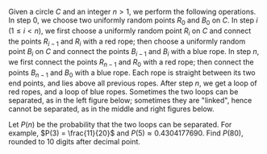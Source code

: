 Given a circle $C$ and an integer $n > 1$, we perform the following operations.
In step $0$, we choose two uniformly random points $R_0$ and $B_0$ on $C$.
In step $i$ ($1 \leq i < n$), we first choose a uniformly random point $R_i$ on $C$ and connect the points $R_{i - 1}$ and $R_i$ with a red rope; then choose a uniformly random point $B_i$ on $C$ and connect the points $B_{i - 1}$ and $B_i$ with a blue rope.
In step $n$, we first connect the points $R_{n - 1}$ and $R_0$ with a red rope; then connect the points $B_{n - 1}$ and $B_0$ with a blue rope.
Each rope is straight between its two end points, and lies above all previous ropes.
After step $n$, we get a loop of red ropes, and a loop of blue ropes.
Sometimes the two loops can be separated, as in the left figure below; sometimes they are "linked", hence cannot be separated, as in the middle and right figures below.



Let $P(n)$ be the probability that the two loops can be separated.
For example, $P(3) = \frac{11}{20}$ and $P(5) \approx 0.4304177690$.
Find $P(80)$, rounded to $10$ digits after decimal point.